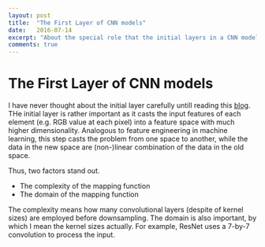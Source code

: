 ```yaml
---
layout: post
title:  "The First Layer of CNN models"
date:   2016-07-14
excerpt: "About the special role that the initial layers in a CNN model is playing"
comments: true
---
```


# The First Layer of CNN models

I have never thought about the initial layer carefully untill reading this [blog](http://linkis.com/github.io/kDnqR). THe initial layer is rather important as it casts the input features of each element (e.g. RGB value at each pixel) into a feature space with much higher dimensionality. Analogous to feature engineering in machine learning, this step casts the problem from one space to another, while the data in the new space are (non-)linear combination of the data in the old space. 

Thus, two factors stand out.
+ The complexity of the mapping function
+ The domain of the mapping function

The complexity means how many convolutional layers (despite of kernel sizes) are employed before downsampling. The domain is also important, by which I mean the kernel sizes actually. For example, ResNet uses a 7-by-7 convolution to process the input.

